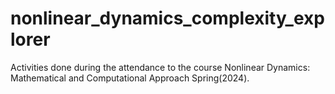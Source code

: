 # nonlinear_dynamics_complexity_explorer
Activities done during the attendance to the course Nonlinear Dynamics: Mathematical and Computational Approach Spring(2024).
